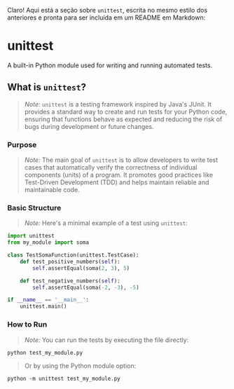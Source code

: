 Claro! Aqui está a seção sobre `unittest`, escrita no mesmo estilo dos anteriores e pronta para ser incluída em um README em Markdown:

# unittest

A built-in Python module used for writing and running automated tests.

## What is `unittest`?

> _Note:_ `unittest` is a testing framework inspired by Java's JUnit. It provides a standard way to create and run tests for your Python code, ensuring that functions behave as expected and reducing the risk of bugs during development or future changes.

### Purpose

> _Note:_ The main goal of `unittest` is to allow developers to write test cases that automatically verify the correctness of individual components (units) of a program. It promotes good practices like Test-Driven Development (TDD) and helps maintain reliable and maintainable code.

### Basic Structure

> _Note:_ Here's a minimal example of a test using `unittest`:

```python
import unittest
from my_module import soma

class TestSomaFunction(unittest.TestCase):
    def test_positive_numbers(self):
        self.assertEqual(soma(2, 3), 5)

    def test_negative_numbers(self):
        self.assertEqual(soma(-2, -3), -5)

if __name__ == '__main__':
    unittest.main()
````

### How to Run

> *Note:* You can run the tests by executing the file directly:

```
python test_my_module.py
```

> Or by using the Python module option:

```
python -m unittest test_my_module.py
```